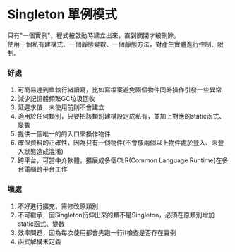 # Singleton 單例模式 
只有"一個實例"，程式被啟動時建立出來，直到關閉才被刪除。  
使用一個私有建構式、一個靜態變數、一個靜態方法，對產生實體進行控制、限制。

### 好處
1. 可簡易達到單執行緒讀寫，比如寫檔案避免兩個物件同時操作引發一些異常
2. 減少記憶體頻繁GC垃圾回收
3. 延遲求值，未使用前則不會建立
4. 適用於任何類別，只要把該類別建構設定成私有，並加上對應的static函式、變數
5. 提供一個唯一的的入口來操作物件
6. 確保資料的正確性，因為只有一個物件(不會像兩個以上物件處於登入、未登入狀態造成混淆)
7. 跨平台，可當中介軟體，擴展成多個CLR(Common Language Runtime)在多台電腦跨平台工作
### 壞處
1. 不好進行擴充，需修改原類別
2. 不可繼承，因Singleton衍伸出來的類不是Singleton，必須在原類別增加static函式、變數
3. 效率問題，因為每次使用都會先跑一行if檢查是否存在實例
4. 函式解構未定義
